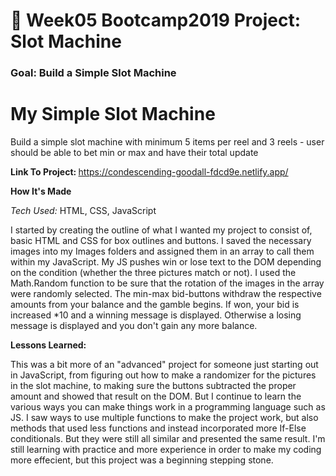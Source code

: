 # 🎰 Week05 Bootcamp2019 Project: Slot Machine

### Goal: Build a Simple Slot Machine

<h1>My Simple Slot Machine</h1>

Build a simple slot machine with minimum 5 items per reel and 3 reels - user should be able to bet min or max and have their total update

<strong>Link To Project: </strong>https://condescending-goodall-fdcd9e.netlify.app/

<strong>How It's Made</strong>

<i>Tech Used: </i>HTML, CSS, JavaScript

I started by creating the outline of what I wanted my project to consist of, basic HTML and CSS for box outlines and buttons.
I saved the necessary images into my Images folders and assigned them in an array to call them within my JavaScript.
My JS pushes win or lose text to the DOM depending on the condition (whether the three pictures match or not).
I used the Math.Random function to be sure that the rotation of the images in the array were randomly selected.
The min-max bid-buttons withdraw the respective amounts from your balance and the gamble begins.
If won, your bid is increased *10 and a winning message is displayed. Otherwise a losing message is displayed and you don't gain any more balance.

<strong>Lessons Learned:</strong>
 
 This was a bit more of an "advanced" project for someone just starting out in JavaScript, from figuring out how to make
 a randomizer for the pictures in the slot machine, to making sure the buttons subtracted the proper amount and showed that 
 result on the DOM. But I continue to learn the various ways you can make things work in a programming language such as JS. I saw ways
 to use multiple functions to make the project work, but also methods that used less functions and instead incorporated more If-Else conditionals. 
 But they were still all similar and presented the same result. I'm still learning with practice and more experience in order to make
 my coding more effecient, but this project was a beginning stepping stone.
